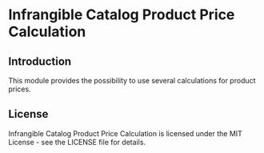 # Infrangible Catalog Product Price Calculation

## Introduction

This module provides the possibility to use several calculations for product prices.

## License

Infrangible Catalog Product Price Calculation is licensed under the MIT License - see the LICENSE file for details.
